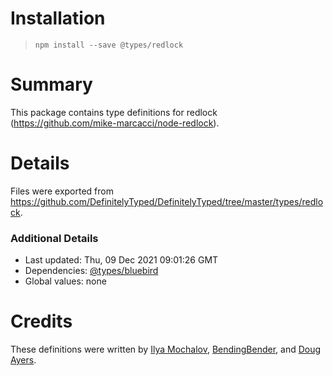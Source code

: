 # Installation
> `npm install --save @types/redlock`

# Summary
This package contains type definitions for redlock (https://github.com/mike-marcacci/node-redlock).

# Details
Files were exported from https://github.com/DefinitelyTyped/DefinitelyTyped/tree/master/types/redlock.

### Additional Details
 * Last updated: Thu, 09 Dec 2021 09:01:26 GMT
 * Dependencies: [@types/bluebird](https://npmjs.com/package/@types/bluebird)
 * Global values: none

# Credits
These definitions were written by [Ilya Mochalov](https://github.com/chrootsu), [BendingBender](https://github.com/BendingBender), and [Doug Ayers](https://github.com/douglascayers).

